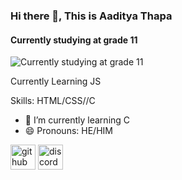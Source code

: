 ### Hi there 👋, This is Aaditya Thapa
#### Currently studying at grade 11
![Currently studying at grade 11](https://share.creavite.co/FtSVXcCIZ95dLtFq.gif)

Currently Learning JS

Skills: HTML/CSS//C

- 🌱 I’m currently learning C  
- 😄 Pronouns: HE/HIM 


[<img src='https://cdn.jsdelivr.net/npm/simple-icons@3.0.1/icons/github.svg' alt='github' height='40'>](https://github.com/Aadithapa456)  [<img src='https://cdn.jsdelivr.net/npm/simple-icons@3.0.1/icons/discord.svg' alt='discord' height='40'>](https://discord.gg/Nym6ZfBfu2)  

